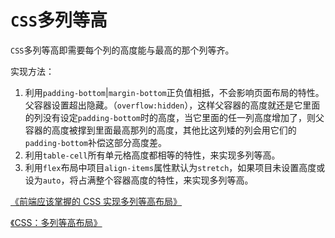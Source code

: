 # `CSS`多列等高

`CSS`多列等高即需要每个列的高度能与最高的那个列等齐。

实现方法：

1. 利用`padding-bottom`|`margin-bottom`正负值相抵，不会影响页面布局的特性。父容器设置超出隐藏。（`overflow:hidden`），这样父容器的高度就还是它里面的列没有设定`padding-bottom`时的高度，当它里面的任一列高度增加了，则父容器的高度被撑到里面最高那列的高度，其他比这列矮的列会用它们的`padding-bottom`补偿这部分高度差。
2. 利用`table-cell`所有单元格高度都相等的特性，来实现多列等高。
3. 利用`flex`布局中项目`align-items`属性默认为`stretch`，如果项目未设置高度或设为`auto`，将占满整个容器高度的特性，来实现多列等高。

[《前端应该掌握的 CSS 实现多列等高布局》](https://juejin.im/post/5b0fb34151882515662238fd)

[《CSS：多列等高布局》](https://codepen.io/yangbo5207/post/equh)
